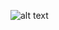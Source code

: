 ![alt text](https://yandex.ru/images/search?img_url=https%3A%2F%2Fampravda.ru%2Ffiles%2Fimages2%2Fimages%2Fmeetissai-photos-chats-bizarres-sculptures-19.jpg&lr=21621&ogl_url=https%3A%2F%2Fampravda.ru%2Ffiles%2Fimages2%2Fimages%2Fmeetissai-photos-chats-bizarres-sculptures-19.jpg&p=2&pos=10&rlt_url=https%3A%2F%2Fcdn.fishki.net%2Fupload%2Fpost%2F201504%2F29%2F1517170%2Fcm_20150427_5147_044.jpg&rpt=simage&text=кот%20мем)
